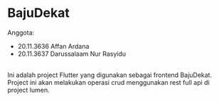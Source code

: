 # BajuDekat
Anggota:
* 20.11.3636 Affan Ardana
* 20.11.3637 Darussalaam Nur Rasyidu
<br>
Ini adalah project Flutter yang digunakan sebagai frontend BajuDekat. Project ini akan melakukan operasi crud menggunakan rest full api di project lumen. 
